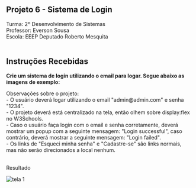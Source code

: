 ## Projeto 6 - Sistema de Login
<div>
    Turma:</strong> 2º Desenvolvimento de Sistemas<br>
    Professor:</strong> Everson Sousa<br>
    Escola:</strong> EEEP Deputado Roberto Mesquita
</div><br>

<div>
  <h2>Instruções Recebidas</h2>
  <p><b>Crie um sistema de login utilizando o email para logar. Segue abaixo as imagens de exemplo:</b></p>
  Observações sobre o projeto:<br>
  - O usuário deverá logar utilizando o email "admin@admin.com" e senha "1234".<br>
  - O projeto deverá está centralizado na tela, então olhem sobre display:flex no W3Schools.<br>
  - Caso o usuário faça login com o email e senha corretamente, deverá mostrar um popup com a seguinte mensagem: "Login successful", caso contrário, deverá mostrar a seguinte mensagem: "Login failed".<br>
  - Os links de "Esqueci minha senha" e "Cadastre-se" são links normais, mas não serão direcionados a local nenhum.
</div><br>

<div>
    <p>Resultado</p>
    <img src="https://i.imgur.com/Mr0y7Zx.png" alt="tela 1">
</div><br>
